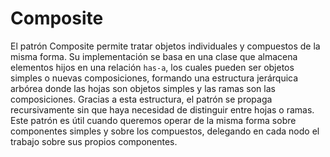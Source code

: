 # Composite

El patrón Composite permite tratar objetos individuales y compuestos de la misma forma.
Su implementación se basa en una clase que almacena elementos hijos en una relación ``has-a``, los cuales pueden ser objetos simples o nuevas composiciones, formando una estructura jerárquica arbórea donde las hojas son objetos simples y las ramas son las composiciones. Gracias a esta estructura, el patrón se propaga recursivamente sin que haya necesidad de distinguir entre hojas o ramas.
Este patrón es útil cuando queremos operar de la misma forma sobre componentes simples y sobre los compuestos, delegando en cada nodo el trabajo sobre sus propios componentes.
